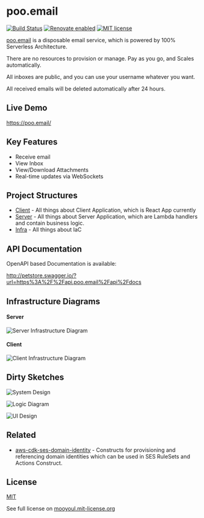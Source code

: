 # poo.email

[![Build Status](https://github.com/mooyoul/poo.email/workflows/workflow/badge.svg)](https://github.com/mooyoul/poo.email/actions)
[![Renovate enabled](https://img.shields.io/badge/renovate-enabled-brightgreen.svg)](https://renovatebot.com/)
[![MIT license](http://img.shields.io/badge/license-MIT-blue.svg)](http://mooyoul.mit-license.org/)

[poo.email](https://poo.email) is a disposable email service, which is powered by 100% Serverless Architecture.

There are no resources to provision or manage. Pay as you go, and Scales automatically. 

All inboxes are public, and you can use your username whatever you want.

All received emails will be deleted automatically after 24 hours.    


## Live Demo

https://poo.email/

## Key Features

- Receive email
- View Inbox
- View/Download Attachments
- Real-time updates via WebSockets 


## Project Structures

- [Client](client) - All things about Client Application, which is React App currently
- [Server](server) - All things about Server Application, which are Lambda handlers and contain business logic.
- [Infra](infra) - All things about IaC  


## API Documentation

OpenAPI based Documentation is available:

http://petstore.swagger.io/?url=https%3A%2F%2Fapi.poo.email%2Fapi%2Fdocs

## Infrastructure Diagrams

#### Server

![Server Infrastructure Diagram](assets/infra-server.png)

#### Client

![Client Infrastructure Diagram](assets/infra-client.png)

## Dirty Sketches

![System Design](assets/system-design.png)

![Logic Diagram](assets/logic-diagram.png)

![UI Design](assets/ui-design.png)

 

## Related

- [aws-cdk-ses-domain-identity](https://github.com/mooyoul/aws-cdk-ses-domain-identity) - Constructs for provisioning and referencing domain identities which can be used in SES RuleSets and Actions Construct.
                                                                                        


## License
[MIT](LICENSE)

See full license on [mooyoul.mit-license.org](http://mooyoul.mit-license.org/)

